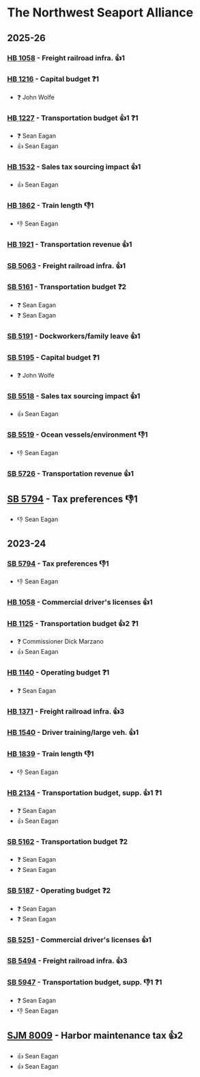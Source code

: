 # The Northwest Seaport Alliance
## 2025-26

### [HB 1058](/bill/2025-26/hb/1058/) - Freight railroad infra. 👍1  

### [HB 1216](/bill/2025-26/hb/1216/) - Capital budget   ❓1
* ❓ John Wolfe

### [HB 1227](/bill/2025-26/hb/1227/) - Transportation budget 👍1  ❓1
* ❓ Sean Eagan
* 👍 Sean Eagan

### [HB 1532](/bill/2025-26/hb/1532/) - Sales tax sourcing impact 👍1  
* 👍 Sean Eagan

### [HB 1862](/bill/2025-26/hb/1862/) - Train length  👎1 
* 👎 Sean Eagan

### [HB 1921](/bill/2025-26/hb/1921/) - Transportation revenue 👍1  

### [SB 5063](/bill/2025-26/sb/5063/) - Freight railroad infra. 👍1  

### [SB 5161](/bill/2025-26/sb/5161/) - Transportation budget   ❓2
* ❓ Sean Eagan
* ❓ Sean Eagan

### [SB 5191](/bill/2025-26/sb/5191/) - Dockworkers/family leave 👍1  

### [SB 5195](/bill/2025-26/sb/5195/) - Capital budget   ❓1
* ❓ John Wolfe

### [SB 5518](/bill/2025-26/sb/5518/) - Sales tax sourcing impact 👍1  
* 👍 Sean Eagan

### [SB 5519](/bill/2025-26/sb/5519/) - Ocean vessels/environment  👎1 
* 👎 Sean Eagan

### [SB 5726](/bill/2025-26/sb/5726/) - Transportation revenue 👍1  

## [SB 5794](/bill/2025-26/sb/5794/) - Tax preferences  👎1 
* 👎 Sean Eagan

## 2023-24

### [SB 5794](/bill/2023-24/sb/5794/) - Tax preferences  👎1 
* 👎 Sean Eagan

### [HB 1058](/bill/2023-24/hb/1058/) - Commercial driver's licenses 👍1  

### [HB 1125](/bill/2023-24/hb/1125/) - Transportation budget 👍2  ❓1
* ❓ Commissioner Dick Marzano
* 👍 Sean Eagan

### [HB 1140](/bill/2023-24/hb/1140/) - Operating budget   ❓1
* ❓ Sean Eagan

### [HB 1371](/bill/2023-24/hb/1371/) - Freight railroad infra. 👍3  

### [HB 1540](/bill/2023-24/hb/1540/) - Driver training/large veh. 👍1  

### [HB 1839](/bill/2023-24/hb/1839/) - Train length  👎1 
* 👎 Sean Eagan

### [HB 2134](/bill/2023-24/hb/2134/) - Transportation budget, supp. 👍1  ❓1
* ❓ Sean Eagan
* 👍 Sean Eagan

### [SB 5162](/bill/2023-24/sb/5162/) - Transportation budget   ❓2
* ❓ Sean Eagan
* ❓ Sean Eagan

### [SB 5187](/bill/2023-24/sb/5187/) - Operating budget   ❓2
* ❓ Sean Eagan
* ❓ Sean Eagan

### [SB 5251](/bill/2023-24/sb/5251/) - Commercial driver's licenses 👍1  

### [SB 5494](/bill/2023-24/sb/5494/) - Freight railroad infra. 👍3  

### [SB 5947](/bill/2023-24/sb/5947/) - Transportation budget, supp.  👎1 ❓1
* ❓ Sean Eagan
* 👎 Sean Eagan

## [SJM 8009](/bill/2023-24/sjm/8009/) - Harbor maintenance tax 👍2  
* 👍 Sean Eagan
* 👍 Sean Eagan
